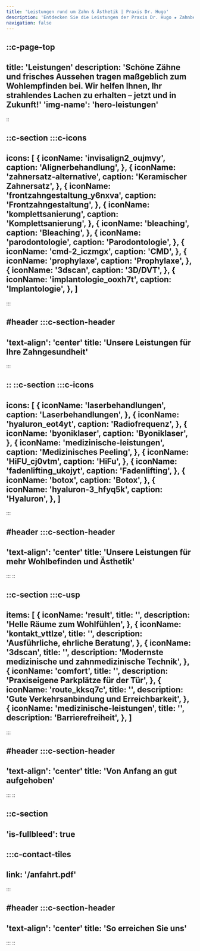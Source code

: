 ```yaml
---
title: 'Leistungen rund um Zahn & Ästhetik | Praxis Dr. Hugo'
description: 'Entdecken Sie die Leistungen der Praxis Dr. Hugo ★ Zahnbehandlungen ★ Invisalign ★ Dermatologische Ästhetik und mehr.'
navigation: false
---
```


::c-page-top
---
title: 'Leistungen'
description: 'Schöne Zähne und frisches Aussehen tragen maßgeblich zum Wohlempfinden bei. Wir helfen Ihnen, Ihr strahlendes Lachen zu erhalten – jetzt und in Zukunft!'
'img-name': 'hero-leistungen'
---
::

::c-section
:::c-icons
---
icons: [
  {
    iconName: 'invisalign2_oujmvy',
    caption: 'Alignerbehandlung',
  },
  {
    iconName: 'zahnersatz-alternative',
    caption: 'Keramischer Zahnersatz',
  },
  {
    iconName: 'frontzahngestaltung_y6nxva',
    caption: 'Frontzahngestaltung',
  },
  {
    iconName: 'komplettsanierung',
    caption: 'Komplettsanierung',
  },
   {
    iconName: 'bleaching',
    caption: 'Bleaching',
  },
    {
    iconName: 'parodontologie',
    caption: 'Parodontologie',
  },
  {
    iconName: 'cmd-2_iczmgx',
    caption: 'CMD',
  },
  {
    iconName: 'prophylaxe',
    caption: 'Prophylaxe',
  },
  {
    iconName: '3dscan',
    caption: '3D/DVT',
  },
   {
    iconName: 'implantologie_ooxh7t',
    caption: 'Implantologie',
  },
]
---
:::

#header
:::c-section-header
---
'text-align': 'center'
title: 'Unsere Leistungen für Ihre Zahngesundheit'
---
:::

::
::c-section
:::c-icons
---
icons: [
  {
    iconName: 'laserbehandlungen',
    caption: 'Laserbehandlungen',
  },
  {
    iconName: 'hyaluron_eot4yt',
    caption: 'Radiofrequenz',
  },
  {
    iconName: 'byoniklaser',
    caption: 'Byoniklaser',
  },
  {
    iconName: 'medizinische-leistungen',
    caption: 'Medizinisches Peeling',
  },
    {
    iconName: 'HiFU_cj0vtm',
    caption: 'HiFu',
  },
  {
    iconName: 'fadenlifting_ukojyt',
    caption: 'Fadenlifting',
  },
  {
    iconName: 'botox',
    caption: 'Botox',
  },
  {
    iconName: 'hyaluron-3_hfyq5k',
    caption: 'Hyaluron',
  },
]
---
:::

#header
:::c-section-header
---
'text-align': 'center'
title: 'Unsere Leistungen für mehr Wohlbefinden und Ästhetik'
---
:::
::

::c-section
:::c-usp
---
items: [
  {
    iconName: 'result',
    title: '',
    description: 'Helle Räume zum Wohlfühlen',
  },
  {
    iconName: 'kontakt_vttlze',
    title: '',
    description: 'Ausführliche, ehrliche Beratung',
  },
  {
    iconName: '3dscan',
    title: '',
    description: 'Modernste medizinische und zahnmedizinische Technik',
  },
  {
    iconName: 'comfort',
    title: '',
    description: 'Praxiseigene Parkplätze für der Tür',
  },
    {
    iconName: 'route_kksq7c',
    title: '',
    description: 'Gute Verkehrsanbindung und Erreichbarkeit',
  },
    {
    iconName: 'medizinische-leistungen',
    title: '',
    description: 'Barrierefreiheit',
  },
]
---
:::

#header
:::c-section-header
---
'text-align': 'center'
title: 'Von Anfang an gut aufgehoben'
---
:::
::

::c-section
---
'is-fullbleed': true
---

:::c-contact-tiles
---
link: '/anfahrt.pdf'
---
:::

#header
:::c-section-header
---
'text-align': 'center'
title: 'So erreichen Sie uns'
---
:::
::
